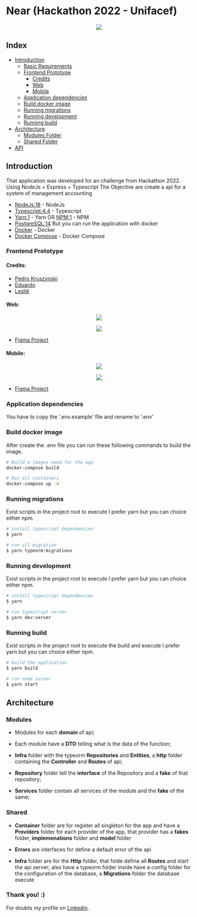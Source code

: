 # Near (Hackathon 2022 - Unifacef)
<p align="center" width="100%">
    <img src="https://i.imgur.com/NyWpbM1.png">
</p>

## Index

- [Introduction](https://github.com/HigorJardini/Near-Hackathon-22#introduction)
  - [Basic Requirements](https://github.com/HigorJardini/Near-Hackathon-22#requirements)
  - [Frontend Prototype](https://github.com/HigorJardini/Near-Hackathon-22#frontend-prototype)
    - [Credits](https://github.com/HigorJardini/Near-Hackathon-22#credits)
    - [Web](https://github.com/HigorJardini/Near-Hackathon-22#web)
    - [Mobile](https://github.com/HigorJardini/Near-Hackathon-22#mobile)
  - [Application dependencies](https://github.com/HigorJardini/Near-Hackathon-22#application-dependencies)
  - [Build docker image](https://github.com/HigorJardini/Near-Hackathon-22#build-docker-image)
  - [Running migrations](https://github.com/HigorJardini/Near-Hackathon-22#running-migrations)
  - [Running development](https://github.com/HigorJardini/Near-Hackathon-22#running-development)
  - [Running build](https://github.com/HigorJardini/Near-Hackathon-22#running-build)
- [Architecture](https://github.com/HigorJardini/Near-Hackathon-22#Architecture)
  - [Modules Folder](https://github.com/HigorJardini/Near-Hackathon-22#modules)
  - [Shared Folder](https://github.com/HigorJardini/Near-Hackathon-22#shared)
- [API](https://github.com/HigorJardini/Near-Hackathon-22#api-endpoints)


## Introduction

That application was developed for an challenge from Hackathon 2022. Using NodeJs + Express + Typescript
The Objective are create a api for a system of management accounting

- [NodeJs:18](https://nodejs.org/en/) - NodeJs
- [Typescript:4.4](https://www.typescriptlang.org/) - Typescript
- [Yarn:1](https://yarnpkg.com/) - Yarn OR [NPM:1](https://www.npmjs.com/) - NPM
- [PostgreSQL:14](https://www.postgresql.org/)
But you can run the application with docker
- [Docker](https://www.docker.com/) - Docker
- [Docker Compose](https://docs.docker.com/compose/) - Docker Compose

### Frontend Prototype

#### Credits:
- [Pedro Kruszynski](https://github.com/PedroKruszynski)
- [Eduardo](https://github.com/Eduardo681)
- [Lesliê](https://github.com/naushikah)

    
#### Web:

<p align="center" width="100%">
    <img src="https://i.imgur.com/oh6nwsm.png">
</p>

<p align="center" width="100%">
    <img src="https://i.imgur.com/fbfbEjJ.png">
</p>

- [Figma Project](https://www.figma.com/file/VCI9tOUoddZZp9k0plbJen/hackathon-contabil-web?node-id=106%3A134)

#### Mobile:

<p align="center" width="100%">
    <img src="https://i.imgur.com/Zj8Kloz.png">
</p>

<p align="center" width="100%">
    <img src="https://i.imgur.com/wejtw5r.png">
</p>

- [Figma Project](https://www.figma.com/file/YVFUXczqQ01x7Myw9xx39j/hackthon-contabil?node-id=0%3A1)


### Application dependencies

You have to copy the '.env.example' file and rename to '.env'

### Build docker image

After create the .env file you can run these following commands to build the image.

``` bash
# Build a images need for the app
docker-compose build

# Run all containers
docker-compose up -d

```

### Running migrations

Exist scripts in the project root to execute
I prefer yarn but you can choice either npm.

``` bash
# install typescript dependencies
$ yarn

# run all migration
$ yarn typeorm:migrations
```

### Running development

Exist scripts in the project root to execute
I prefer yarn but you can choice either npm.

``` bash
# install typescript dependencies
$ yarn

# run typescript server
$ yarn dev:server
```

### Running build

Exist scripts in the project root to execute the build and execute
I prefer yarn but you can choice either npm.

``` bash
# build the application
$ yarn build

# run node server
$ yarn start
```


## Architecture

### Modules

- Modules for each **domain** of api;

- Each module have a **DTO** telling what is the data of the function;

- **Infra** folder with the typeorm **Repositories** and **Entities**, a **http** folder containing the **Controller** and **Routes** of api;

- **Repository** folder tell the **interface** of the Repository and a **fake** of that repository;

- **Services** folder contain all services of the module and the **fake** of the same;

### Shared

- **Container** folder are for register all singleton for the app and have a **Providers** folder for each provider of the app, that provider has a  **fakes** folder, **implemenations** folder and **model** folder

- **Errors** are interfaces for define a default error of the api

- **Infra** folder are for the **Http** folder, that folde define all **Routes** and start the api server; also have a typeorm folder inside have a config folder for the configuration of the database, a **Migrations** folder the database execute


### Thank you! :)

For doubts my profile on [Linkedin](www.linkedin.com/in/higorjardini).

